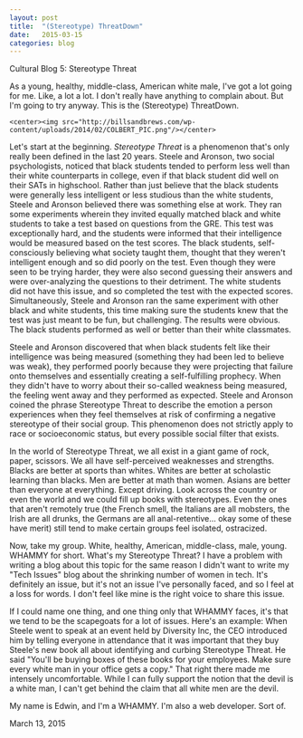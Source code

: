 ```yaml
---
layout: post
title:  "(Stereotype) ThreatDown"
date:   2015-03-15
categories: blog
---
```


Cultural Blog 5: Stereotype Threat
  <p>
    As a young, healthy, middle-class, American white male, I've got a lot going for me. Like, a lot a lot. I don't really have anything to complain about. But I'm going to try anyway. This is the (Stereotype) ThreatDown.
  </p>

    <center><img src="http://billsandbrews.com/wp-content/uploads/2014/02/COLBERT_PIC.png"/></center>

  <p>
    Let's start at the beginning. <em>Stereotype Threat</em> is a phenomenon that's only really been defined in the last 20 years. Steele and Aronson, two social psychologists, noticed that black students tended to perform less well than their white counterparts in college, even if that black student did well on their SATs in highschool. Rather than just believe that the black students were generally less intelligent or less studious than the white students, Steele and Aronson believed there was something else at work. They ran some experiments wherein they invited equally matched black and white students to take a test based on questions from the GRE. This test was exceptionally hard, and the students were informed that their intelligence would be measured based on the test scores. The black students, self-consciously believing what society taught them, thought that they weren't intelligent enough and so did poorly on the test. Even though they were seen to be trying harder, they were also second guessing their answers and were over-analyzing the questions to their detriment. The white students did not have this issue, and so completed the test with the expected scores. Simultaneously, Steele and Aronson ran the same experiment with other black and white students, this time making sure the students knew that the test was just meant to be fun, but challenging. The results were obvious. The black students performed as well or better than their white classmates.
  </p>
  <p>
    Steele and Aronson discovered that when black students felt like their intelligence was being measured (something they had been led to believe was weak), they performed poorly because they were projecting that failure onto themselves and essentially creating a self-fulfilling prophecy. When they didn't have to worry about their so-called weakness being measured, the feeling went away and they performed as expected. Steele and Aronson coined the phrase Stereotype Threat to describe the emotion a person experiences when they feel themselves at risk of confirming a negative stereotype of their social group. This phenomenon does not strictly apply to race or socioeconomic status, but every possible social filter that exists.
  </p>
  <p>
    In the world of Stereotype Threat, we all exist in a giant game of rock, paper, scissors. We all have self-perceived weaknesses and strengths. Blacks are better at sports than whites. Whites are better at scholastic learning than blacks. Men are better at math than women. Asians are better than everyone at everything. Except driving. Look across the country or even the world and we could fill up books with stereotypes. Even the ones that aren't remotely true (the French smell, the Italians are all mobsters, the Irish are all drunks, the Germans are all anal-retentive... okay some of these have merit) still tend to make certain groups feel isolated, ostracized.
  </p>
  <p>
    Now, take my group. White, healthy, American, middle-class, male, young. WHAMMY for short. What's my Stereotype Threat? I have a problem with writing a blog about this topic for the same reason I didn't want to write my "Tech Issues" blog about the shrinking number of women in tech. It's definitely an issue, but it's not an issue I've personally faced, and so I feel at a loss for words. I don't feel like mine is the right voice to share this issue.
  </p>
  <p>
    If I could name one thing, and one thing only that WHAMMY faces, it's that we tend to be the scapegoats for a lot of issues. Here's an example: When Steele went to speak at an event held by Diversity Inc, the CEO introduced him by telling everyone in attendance that it was important that they buy Steele's new book all about identifying and curbing Stereotype Threat. He said "You'll be buying boxes of these books for your employees. Make sure every white man in your office gets a copy." That right there made me intensely uncomfortable. While I can fully support the notion that the devil is a white man, I can't get behind the claim that all white men are the devil.
  </p>
  <p>
    My name is Edwin, and I'm a WHAMMY. I'm also a web developer. Sort of.
  </p>

  <p class="date">March 13, 2015</p>